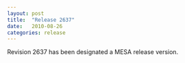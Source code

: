 ```yaml
---
layout: post
title:  "Release 2637"
date:   2010-08-26
categories: release
---
```


Revision 2637 has been designated a MESA release version.
